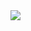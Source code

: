 <img src="https://cdn.discordapp.com/attachments/814308173547962401/1144770807051071578/Marketing_Plan_Presentation.png">
